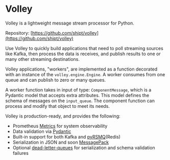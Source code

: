 # Volley

Volley is a lightweight message stream processor for Python.

Repository: [https://github.com/shipt/volley](https://github.com/shipt/volley)

Use Volley to quickly build applications that need to poll streaming sources like Kafka, then process the data is receives, and publish results to one or many other streaming destinations.

Volley applications, "workers", are implemented as a function decorated with an instance of the `volley.engine.Engine`. A worker consumes from one queue and can publish to zero or many queues.

A worker function takes in input of type: `ComponentMessage`, which is a Pydantic model that accepts extra attributes. This model defines the schema of messages on the `input_queue`. The component function can process and modify that object to meet its needs.

Volley is production-ready, and provides the following:

- Prometheus [Metrics](./metrics.md) for system observability
- Data validation via [Pydantic](https://pydantic-docs.helpmanual.io/)
- Built-in support for both Kafka and [pyRSMQ](https://github.com/mlasevich/PyRSMQ)(Redis)
- Serialization in JSON and soon [MessagePack](https://msgpack.org/index.html)
- Optional [dead-letter-queues](deadletterqueue.md) for serialization and schema validation failures